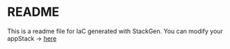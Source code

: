 # README
This is a readme file for IaC generated with StackGen.
You can modify your appStack -> [here](http://main.dev.stackgen.com/appstacks/a2cbc2a5-4314-47b1-8710-390de114dcf2)
